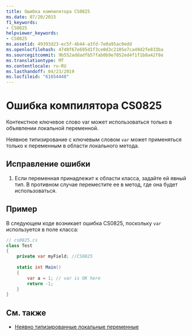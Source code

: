 ```yaml
---
title: Ошибка компилятора CS0825
ms.date: 07/20/2015
f1_keywords:
- CS0825
helpviewer_keywords:
- CS0825
ms.assetid: 49393d23-ec5f-4b44-a3fd-7e0a95ac0edd
ms.openlocfilehash: 4740f67e695d1f3ce0d3c2105e7ca49d2fe833ba
ms.sourcegitcommit: 9b552addadfb57fab0b9e7852ed4f1f1b8a42f8e
ms.translationtype: MT
ms.contentlocale: ru-RU
ms.lasthandoff: 04/23/2019
ms.locfileid: "61654448"
---
```

# <a name="compiler-error-cs0825"></a>Ошибка компилятора CS0825
Контекстное ключевое слово var может использоваться только в объявлении локальной переменной.  
  
 Неявное типизирование с ключевым словом `var` может применяться только к переменным в области локального метода.  
  
## <a name="to-correct-this-error"></a>Исправление ошибки  
  
1. Если переменная принадлежит к области класса, задайте ей явный тип.  В противном случае переместите ее в метод, где она будет использоваться.  
  
## <a name="example"></a>Пример  
 В следующем коде возникает ошибка CS0825, поскольку `var` используется в поле класса:  
  
```csharp  
// cs0825.cs  
class Test  
{  
    private var myField; //CS0825  
  
    static int Main()  
    {  
        var a = 1; // var is OK here  
        return -1;  
    }  
}  
```  
  
## <a name="see-also"></a>См. также

- [Неявно типизированные локальные переменные](../../csharp/programming-guide/classes-and-structs/implicitly-typed-local-variables.md)
